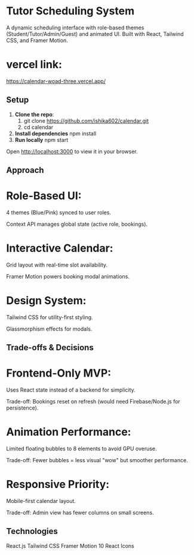# Tutor Scheduling System 

A dynamic scheduling interface with role-based themes (Student/Tutor/Admin/Guest) and animated UI. Built with React, Tailwind CSS, and Framer Motion.

# vercel link:
https://calendar-woad-three.vercel.app/



##  Setup
1. **Clone the repo**:
   1. git clone https://github.com/ishika602/calendar.git
   2. cd calendar
2. **Install dependencies**
   npm install
3. **Run locally**
   npm start

Open [http://localhost:3000](http://localhost:3000) to view it in your browser.



## Approach
# Role-Based UI:

4 themes (Blue/Pink) synced to user roles.

Context API manages global state (active role, bookings).

# Interactive Calendar:

Grid layout with real-time slot availability.

Framer Motion powers booking modal animations.

# Design System:

Tailwind CSS for utility-first styling.

Glassmorphism effects for modals.

## Trade-offs & Decisions
# Frontend-Only MVP:

Uses React state instead of a backend for simplicity.

Trade-off: Bookings reset on refresh (would need Firebase/Node.js for persistence).

# Animation Performance:

Limited floating bubbles to 8 elements to avoid GPU overuse.

Trade-off: Fewer bubbles = less visual "wow" but smoother performance.

# Responsive Priority:

Mobile-first calendar layout.

Trade-off: Admin view has fewer columns on small screens.

## Technologies
React.js
Tailwind CSS 
Framer Motion 10
React Icons




